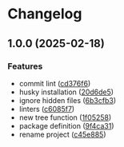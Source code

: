 # Changelog

## 1.0.0 (2025-02-18)


### Features

* commit lint ([cd376f6](https://github.com/adaltas/node-poetree/commit/cd376f6ecb8ec5b8fe8925751f632f20d01dc6b9))
* husky installation ([20d6de5](https://github.com/adaltas/node-poetree/commit/20d6de5b289d15c73ba49e5d2c495df59ff8cab3))
* ignore hidden files ([6b3cfb3](https://github.com/adaltas/node-poetree/commit/6b3cfb3128530694e9e18310960a41bd29b884a0))
* linters ([c6085f7](https://github.com/adaltas/node-poetree/commit/c6085f7fe165281a5b4c28a43603cd713e1bac61))
* new tree function ([1f05258](https://github.com/adaltas/node-poetree/commit/1f05258ceb77d0cb05e5e704b2b7652e48fcfc91))
* package definition ([9f4ca31](https://github.com/adaltas/node-poetree/commit/9f4ca315d8271568c01fa0bbe930ef12b191b13e))
* rename project ([c45e885](https://github.com/adaltas/node-poetree/commit/c45e8855e36346fa21ab9dd36cf9a600a9461e6a))
